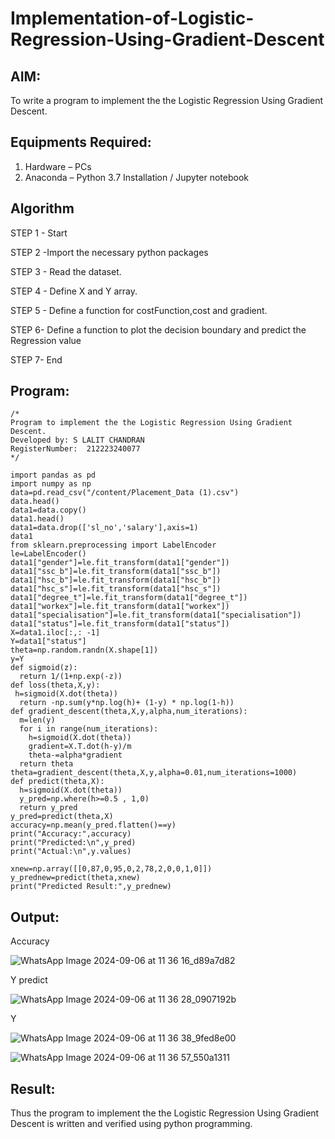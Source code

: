 # Implementation-of-Logistic-Regression-Using-Gradient-Descent

## AIM:
To write a program to implement the the Logistic Regression Using Gradient Descent.

## Equipments Required:
1. Hardware – PCs
2. Anaconda – Python 3.7 Installation / Jupyter notebook

## Algorithm
STEP 1 - Start

STEP 2 -Import the necessary python packages

STEP 3 - Read the dataset.

STEP 4 - Define X and Y array.

STEP 5 - Define a function for costFunction,cost and gradient.

STEP 6- Define a function to plot the decision boundary and predict the Regression value

STEP 7- End

## Program:
```
/*
Program to implement the the Logistic Regression Using Gradient Descent.
Developed by: S LALIT CHANDRAN
RegisterNumber:  212223240077
*/
```
```
import pandas as pd
import numpy as np
data=pd.read_csv("/content/Placement_Data (1).csv")
data.head()
data1=data.copy()
data1.head()
data1=data.drop(['sl_no','salary'],axis=1)
data1
from sklearn.preprocessing import LabelEncoder
le=LabelEncoder()
data1["gender"]=le.fit_transform(data1["gender"])
data1["ssc_b"]=le.fit_transform(data1["ssc_b"])
data1["hsc_b"]=le.fit_transform(data1["hsc_b"])
data1["hsc_s"]=le.fit_transform(data1["hsc_s"])
data1["degree_t"]=le.fit_transform(data1["degree_t"])
data1["workex"]=le.fit_transform(data1["workex"])
data1["specialisation"]=le.fit_transform(data1["specialisation"])
data1["status"]=le.fit_transform(data1["status"])
X=data1.iloc[:,: -1]
Y=data1["status"]
theta=np.random.randn(X.shape[1])
y=Y
def sigmoid(z):
  return 1/(1+np.exp(-z))
def loss(theta,X,y):
 h=sigmoid(X.dot(theta))
  return -np.sum(y*np.log(h)+ (1-y) * np.log(1-h))
def gradient_descent(theta,X,y,alpha,num_iterations):
  m=len(y)
  for i in range(num_iterations):
    h=sigmoid(X.dot(theta))
    gradient=X.T.dot(h-y)/m
    theta-=alpha*gradient
  return theta
theta=gradient_descent(theta,X,y,alpha=0.01,num_iterations=1000)
def predict(theta,X):
  h=sigmoid(X.dot(theta))
  y_pred=np.where(h>=0.5 , 1,0)
  return y_pred
y_pred=predict(theta,X)
accuracy=np.mean(y_pred.flatten()==y)
print("Accuracy:",accuracy)
print("Predicted:\n",y_pred)
print("Actual:\n",y.values)

xnew=np.array([[0,87,0,95,0,2,78,2,0,0,1,0]])
y_prednew=predict(theta,xnew)
print("Predicted Result:",y_prednew)

```

## Output:


Accuracy

![WhatsApp Image 2024-09-06 at 11 36 16_d89a7d82](https://github.com/user-attachments/assets/7d5f084c-5c1b-4ce8-9bc2-ddd74194b855)


Y predict

![WhatsApp Image 2024-09-06 at 11 36 28_0907192b](https://github.com/user-attachments/assets/291d17f7-a0aa-4a74-8911-49bbd26ba4fc)


Y

![WhatsApp Image 2024-09-06 at 11 36 38_9fed8e00](https://github.com/user-attachments/assets/68f82149-6526-4159-a8bf-00fb3874a997)


![WhatsApp Image 2024-09-06 at 11 36 57_550a1311](https://github.com/user-attachments/assets/98accaa0-6462-44bb-aac3-b626bbbf0e34)




## Result:
Thus the program to implement the the Logistic Regression Using Gradient Descent is written and verified using python programming.

